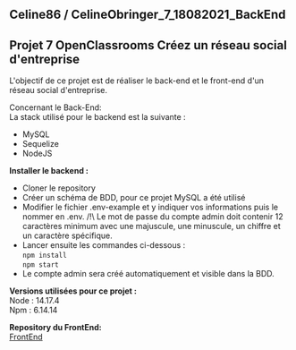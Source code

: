 ## Celine86 / CelineObringer_7_18082021_BackEnd

## Projet 7 OpenClassrooms  Créez un réseau social d'entreprise
L'objectif de ce projet est de réaliser le back-end et le front-end d'un réseau social d'entreprise.  
  
Concernant le Back-End:  
La stack utilisé pour le backend est la suivante :  
- MySQL  
- Sequelize  
- NodeJS  
  
**Installer le backend :**  
- Cloner le repository  
- Créer un schéma de BDD, pour ce projet MySQL a été utilisé  
- Modifier le fichier .env-example et y indiquer vos informations puis le nommer en .env. /!\ Le mot de passe du compte admin doit contenir 12 caractères minimum avec une majuscule, une minuscule, un chiffre et un caractère spécifique.  
- Lancer ensuite les commandes ci-dessous :  
``` npm install ```  
``` npm start ```  
- Le compte admin sera créé automatiquement et visible dans la BDD.  
  
**Versions utilisées pour ce projet :**  
Node : 14.17.4  
Npm : 6.14.14  
    
**Repository du FrontEnd:**  
[FrontEnd](https://github.com/Celine86/CelineObringer_7_18082021_FrontEnd)